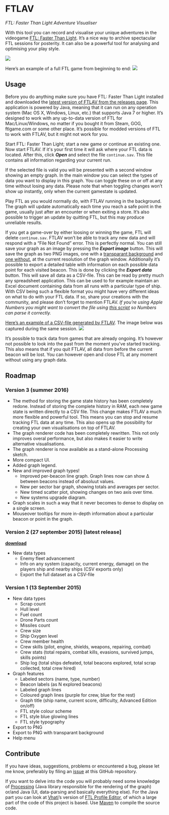 # FTLAV
*FTL: Faster Than Light Adventure Visualiser*

With this tool you can record and visualise your unique adventures in the videogame [FTL: Faster Than Light](http://www.ftlgame.com/). It’s a nice way to archive spectacular FTL sessions for posterity. It can also be a powerful tool for analysing and optimising your play style.

<a href="https://raw.github.com/Niels-NTG/FTLAV/master/img/screenshot1.png"><img src="https://raw.github.com/Niels-NTG/FTLAV/master/img/screenshot1.png"/></a>

Here’s an example of a full FTL game from beginning to end:
<a href="https://raw.github.com/Niels-NTG/FTLAV/master/img/fullgame1.png"><img src="https://raw.github.com/Niels-NTG/FTLAV/master/img/fullgame1.png"/></a>

## Usage
Before you do anything make sure you have FTL: Faster Than Light installed and downloaded the [latest version of FTLAV from the releases page](https://github.com/Niels-NTG/FTLAV/releases). This application is powered by Java, meaning that it can run on any operation system (Mac OS X, Windows, Linux, etc.) that supports Java 7 or higher. It’s designed to work with any up-to-data version of FTL for Mac/Linux/Windows, no matter if you bought it from Steam, GOG, ftlgame.com or some other place. It’s possible for modded versions of FTL to work with FTLAV, but it might not work for you.

Start FTL: Faster Than Light; start a new game or continue an existing one. Now start FTLAV. If it's your first time it will ask where your FTL data is located. After this, click ***Open*** and select the file `continue.sav`. This file contains all information regarding your current run.

If the selected file is valid you will be presented with a second window showing an empty graph. In the main window you can select the types of data you want to display in this graph. You can toggle these on or off at any time without losing any data. Please note that when toggling changes won’t show up instantly, only when the current gamestate is updated.

Play FTL as you would normally do, with FTLAV running in the background. The graph will update automatically each time you reach a safe point in the game, usually just after an encounter or when exiting a store. It’s also possible to trigger an update by quitting FTL, but this may produce unreliable results.

If you get a game-over by either loosing or winning the game, FTL will delete `continue.sav`. FTLAV won’t be able to track any new data and will respond with a “File Not Found” error. This is perfectly normal. You can still save your graph as an image by pressing the ***Export image*** button. This will save the graph as two PNG images, one with a [transparant background](https://raw.github.com/Niels-NTG/FTLAV/master/img/game2alpha.png) and [one without](https://raw.github.com/Niels-NTG/FTLAV/master/img/game2.png), at the current resolution of the graph window. Additionally it’s possible to export a detailed table with information on each possible data point for each visited beacon. This is done by clicking the ***Export data*** button. This will save all data as a CSV-file. This can be read by pretty much any spreadsheet application. This can be used to for example maintain an Excel document containing data from all runs with a particular type of ship. With CSV being such a flexible format you might have very different ideas on what to do with your FTL data. If so, share your creations with the community, and please don’t forget to mention FTLAV. *If you’re using Apple Numbers you might want to convert the file using [this script](http://www.appletips.nl/files/CSVtoTabs-Clipboard.zip) so Numbers can parse it correctly.*

[Here’s an example of a CSV-file generated by FTLAV](https://raw.github.com/Niels-NTG/FTLAV/master/CSVexamples/example(FederationCruiseA-EASY-AE).csv). The image below was captured during the same session.
<a href="https://raw.github.com/Niels-NTG/FTLAV/master/img/game2.png"><img src="https://raw.github.com/Niels-NTG/FTLAV/master/img/game2.png"/></a>

It’s possible to track data from games that are already ongoing. It’s however not possible to look into the past from the moment you’ve started tracking. This also means that if you quit FTLAV, all data from before the current beacon will be lost. You can however open and close FTL at any moment without using any graph data.


## Roadmap

### Version 3 (summer 2016)
- The method for storing the game state history has been completely redone. Instead of storing the complete history in RAM, each new game state is written directly to a CSV file. This change makes FTLAV a much more flexible and powerful tool. This means you can stop and resume tracking FTL data at any time. This also opens up the possibility for creating your own visualisations on top of FTLAV.
- The graph renderer code has been completely rewritten. This not only improves overal performance, but also makes it easier to write alternative visualisations.
- The graph renderer is now available as a stand-alone Processing sketch.
- More compact UI.
- Added graph legend.
- New and improved graph types!
	- Improved per-beacon line graph. Graph lines now can show ∆ between beacons instead of absoluut values.
	- New per sector bar graph, showing totals and averages per sector.
	- New timed scatter plot, showing changes on two axis over time.
	- New systems upgrade diagram.
- Graph scales in such a way that it never becomes to dense to display on a single screen.
- Mouseover tooltips for more in-depth information about a particular beacon or point in the graph.

### Version 2 (27 september 2015) [latest release]
**[download](https://github.com/Niels-NTG/FTLAV/releases/tag/v2-alpha)**

- New data types
	- Enemy fleet advancement
	- Info on any system (capacity, current energy, damage) on the players ship and nearby ships (CSV exports only)
	- Export the full dataset as a CSV-file

### Version 1 (13 September 2015)
- New data types
	- Scrap count
	- Hull level
	- Fuel count
	- Drone Parts count
	- Missiles count
	- Crew size
	- Ship Oxygen level
	- Crew member health
	- Crew skills (pilot, engine, shields, weapons, repairing, combat)
	- Crew stats (total repairs, combat kills, evasions, survived jumps, skills points)
	- Ship log (total ships defeated, total beacons explored, total scrap collected, total crew hired)
- Graph features
	- Labeled sectors (name, type, number)
	- Beacon labels (as N explored beacons)
	- Labeled graph lines
	- Coloured graph lines (purple for crew, blue for the rest)
	- Graph title (ship name, current score, difficulty, Advanced Edition on/off)
	- FTL style colour scheme
	- FTL style blue glowing lines
	- FTL style typography
- Export to PNG
- Export to PNG with transparant background
- Help menu

## Contribute
If you have ideas, suggestions, problems or encountered a bug, please let me know, preferably by filing an [issue](https://github.com/Niels-NTG/FTLAV/issues) at this GitHub repository.

If you want to delve into the code you will probably need some knowledge of [Processing](http://processing.github.io/processing-javadocs/core/index.html) (Java library responsible for the rendering of the graph) or/and Java (UI, data-parsing and basically everything else). For the Java part you can look at [Vhati](https://github.com/Vhati)’s version of [FTL Profile Editor](https://github.com/Vhati/ftl-profile-editor), of which a large part of the code of this project is based. Use [Maven](https://maven.apache.org/guides/getting-started/maven-in-five-minutes.html) to compile the source code.